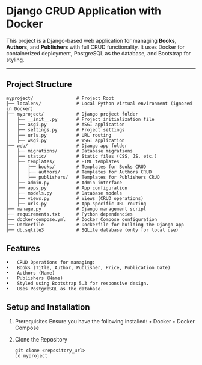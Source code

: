 # **Django CRUD Application with Docker**

This project is a Django-based web application for managing **Books**, **Authors**, and **Publishers** with full CRUD functionality. It uses Docker for containerized deployment, PostgreSQL as the database, and Bootstrap for styling.

---

## **Project Structure**

```plaintext
myproject/                # Project Root
├── localenv/             # Local Python virtual environment (ignored in Docker)
├── myproject/            # Django project folder
│   ├── __init__.py       # Project initialization file
│   ├── asgi.py           # ASGI application
│   ├── settings.py       # Project settings
│   ├── urls.py           # URL routing
│   ├── wsgi.py           # WSGI application
├── web/                  # Django app folder
│   ├── migrations/       # Database migrations
│   ├── static/           # Static files (CSS, JS, etc.)
│   ├── templates/        # HTML templates
│   │   ├── books/        # Templates for Books CRUD
│   │   ├── authors/      # Templates for Authors CRUD
│   │   ├── publishers/   # Templates for Publishers CRUD
│   ├── admin.py          # Admin interface
│   ├── apps.py           # App configuration
│   ├── models.py         # Database models
│   ├── views.py          # Views (CRUD operations)
│   ├── urls.py           # App-specific URL routing
├── manage.py             # Django management script
├── requirements.txt      # Python dependencies
├── docker-compose.yml    # Docker Compose configuration
├── Dockerfile            # Dockerfile for building the Django app
├── db.sqlite3            # SQLite database (only for local use)
```


## **Features**
	•	CRUD Operations for managing:
	•	Books (Title, Author, Publisher, Price, Publication Date)
	•	Authors (Name)
	•	Publishers (Name)
	•	Styled using Bootstrap 5.3 for responsive design.
	•	Uses PostgreSQL as the database.

 ## **Setup and Installation**
 1. Prerequisites
	Ensure you have the following installed:
	•	Docker
	•	Docker Compose

2. Clone the Repository
   ```
   git clone <repository_url>
   cd myproject
